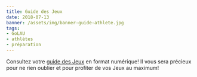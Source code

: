 ```yaml
---
title: Guide des Jeux
date: 2018-07-13
banner: /assets/img/banner-guide-athlete.jpg
tags:
- GoLAU
- athlètes
- préparation
---
```


Consultez votre [guide des Jeux](/assets/guide-des-jeux-thetford.pdf) en format numérique! Il vous sera précieux pour ne rien oublier et pour profiter de vos Jeux au maximum!